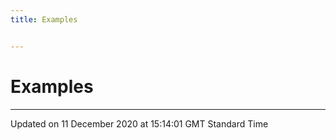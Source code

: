 ```yaml
---
title: Examples


---
```


# Examples






-------------------------------

Updated on 11 December 2020 at 15:14:01 GMT Standard Time
